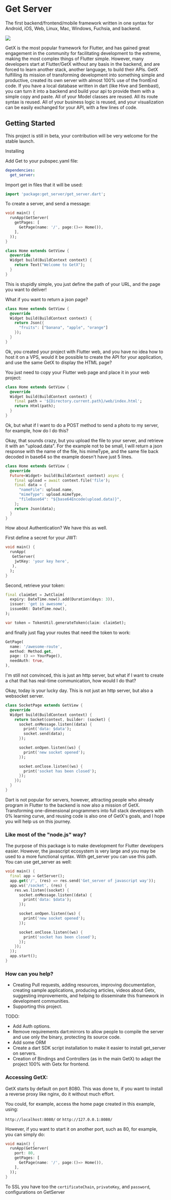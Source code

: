 # Get Server

The first backend/frontend/mobile framework written in one syntax for Android, iOS, Web, Linux, Mac, Windows, Fuchsia, and backend.

![](get_server.png)


GetX is the most popular framework for Flutter, and has gained great engagement in the community for facilitating development to the extreme, making the most complex things of Flutter simple.
However, many developers start at Flutter/GetX without any basis in the backend, and are forced to learn another stack, another language, to build their APIs.
GetX fulfilling its mission of transforming development into something simple and productive, created its own server with almost 100% use of the frontEnd code. If you have a local database written in dart (like Hive and Sembast), you can turn it into a backend and build your api to provide them with a simple copy and paste.
All of your Model classes are reused.
All its route syntax is reused.
All of your business logic is reused, and your visualization can be easily exchanged for your API, with a few lines of code.

## Getting Started

This project is still in beta, your contribution will be very welcome for the stable launch.

 Installing

Add Get to your pubspec.yaml file:

```yaml
dependencies:
  get_server:
```

Import get in files that it will be used:

```dart
import 'package:get_server/get_server.dart';
```

To create a server, and send a message:

```dart
void main() {
  runApp(GetServer(
    getPages: [
      GetPage(name: '/', page:()=> Home()),
    ],
  ));
}

class Home extends GetView {
  @override
  Widget build(BuildContext context) {
    return Text("Welcome to GetX");
  }
}
```
This is stupidly simple, you just define the path of your URL, and the page you want to deliver!

What if you want to return a json page?

```dart
class Home extends GetView {
  @override
  Widget build(BuildContext context) {
    return Json({
      "fruits": ["banana", "apple", "orange"]
    });
  }
}
```

Ok, you created your project with Flutter web, and you have no idea how to host it on a VPS, would it be possible to create the API for your application, and use the same GetX to display the HTML page?

You just need to copy your Flutter web page and place it in your web project:

```dart
class Home extends GetView {
  @override
  Widget build(BuildContext context) {
    final path = '${Directory.current.path}/web/index.html';
    return Html(path);
  }
}
```

Ok, but what if I want to do a POST method to send a photo to my server, for example, how do I do this?

Okay, that sounds crazy, but you upload the file to your server, and retrieve it with an "upload.data".
For the example not to be small, I will return a json response with the name of the file, his mimeType, and the same file back decoded in base64 so the example doesn't have just 5 lines.

```dart
class Home extends GetView {
  @override
  Future<Widget> build(BuildContext context) async {
    final upload = await context.file('file');
    final data = {
      "nameFile": upload.name,
      "mimeType": upload.mimeType,
      "fileBase64": "${base64Encode(upload.data)}",
    };
    return Json(data);
  }
}
```
How about Authentication? We have this as well.

First define a secret for your JWT:
```dart
void main() {
  runApp(
   GetServer(
    jwtKey: 'your key here',
   ),
  );
}
```
Second, retrieve your token:
```dart
final claimSet = JwtClaim(
  expiry: DateTime.now().add(Duration(days: 3)),
  issuer: 'get is awesome',
  issuedAt: DateTime.now(),
);

var token = TokenUtil.generateToken(claim: claimSet);
```
and finally just flag your routes that need the token to work:
```dart
GetPage(
  name: '/awesome-route',
  method: Method.get,
  page: () => YourPage(),
  needAuth: true,
),
```

I'm still not convinced, this is just an http server, but what if I want to create a chat that has real-time communication, how would I do that?

Okay, today is your lucky day. This is not just an http server, but also a websocket server.

```dart
class SocketPage extends GetView {
  @override
  Widget build(BuildContext context) {
    return Socket(context, builder: (socket) {
      socket.onMessage.listen((data) {
        print('data: $data');
        socket.send(data);
      });

      socket.onOpen.listen((ws) {
        print('new socket opened');
      });

      socket.onClose.listen((ws) {
        print('socket has been closed');
      });
    });
  }
}
```

Dart is not popular for servers, however, attracting people who already program in Flutter to the backend is now also a mission of GetX. Transforming one-dimensional programmers into full stack developers with 0% learning curve, and reusing code is also one of GetX's goals, and I hope you will help us on this journey.

### Like most of the "node.js" way?
The purpose of this package is to make development for Flutter developers easier. However, the javascript ecosystem is very large and you may be used to a more functional syntax.
With get_server you can use this path. You can use get_server as well:

```dart
void main() {
  final app = GetServer();
  app.get('/', (res) => res.send('Get_server of javascript way'));
  app.ws('/socket', (res) {
    res.ws.listen((socket) {
      socket.onMessage.listen((data) {
        print('data: $data');
      });

      socket.onOpen.listen((ws) {
        print('new socket opened');
      });

      socket.onClose.listen((ws) {
        print('socket has been closed');
      });
    });
  });
  app.start();
}
```


### How can you help?
- Creating Pull requests, adding resources, improving documentation, creating sample applications, producing articles, videos about Getx, suggesting improvements, and helping to disseminate this framework in development communities.
- Supporting this project.

TODO:
- Add Auth options.
- Remove requirements dart:mirrors to allow people to compile the server and use only the binary, protecting its source code.
- Add some ORM
- Create a dart SDK script installation to make it easier to install get_server on servers.
- Creation of Bindings and Controllers (as in the main GetX) to adapt the project 100% with Getx for frontend.

### Accessing GetX:

GetX starts by default on port 8080.
This was done to, if you want to install a reverse proxy like nginx, do it without much effort.

You could, for example, access the home page created in this example, using:

`http://localhost:8080/`
or 
`http://127.0.0.1:8080/`

However, if you want to start it on another port, such as 80, for example, you can simply do:

```dart
void main() {
  runApp(GetServer(
    port: 80,
    getPages: [
      GetPage(name: '/', page:()=> Home()),
    ],
  ));
}
```

To SSL you have too the `certificateChain`, `privateKey`, and `password`, configurations on GetServer
